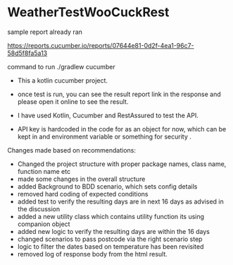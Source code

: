 # WeatherTestWooCuckRest


sample report already ran

https://reports.cucumber.io/reports/07644e81-0d2f-4ea1-96c7-58d5f8fa5a13

command to run 
./gradlew cucumber  

* This a kotlin cucumber project.
* once test is run, you can see the result report link in the response and please
open it online to see the result.

* I have used Kotlin, Cucumber and RestAssured to test the API.
* API key is hardcoded in the code for as an object for now, which can be kept in
and environment variable or something for security .

Changes made based on recommendations:
* Changed the project structure with proper package names, class name, function name etc
* made some changes in the overall structure
* added Background to BDD scenario, which sets config details
* removed hard coding of expected conditions
* added test to verify the resulting days are in next 16 days as advised in the discussion
* added a new utility class which contains utility function its using companion object
* added new logic to verify the resulting days are within the 16 days
* changed scenarios to pass postcode via the right scenario step
* logic to filter the dates based on temperature has been revisited
* removed log of response body from the html result.
